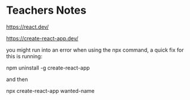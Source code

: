 # Teachers Notes

https://react.dev/

https://create-react-app.dev/

you might run into an error when using the npx command, a quick fix for this is running:

npm uninstall -g create-react-app

and then

npx create-react-app wanted-name
